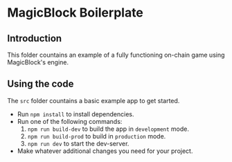 # MagicBlock Boilerplate

## Introduction

This folder countains an example of a fully functioning on-chain game using MagicBlock's engine.

## Using the code

The `src` folder countains a basic example app to get started.

* Run `npm install` to install dependencies.
* Run one of the following commands:
    1. `npm run build-dev` to build the app in `development` mode.
    2. `npm run build-prod` to build in `production` mode.
    3. `npm run dev` to start the dev-server.
* Make whatever additional changes you need for your project.

